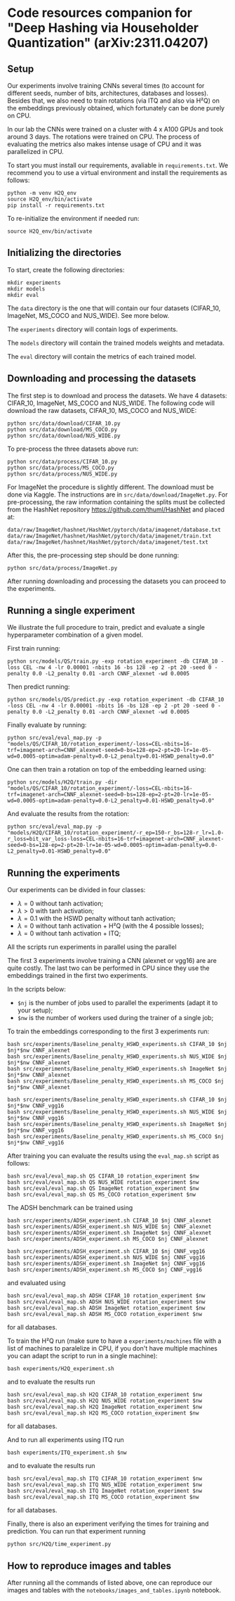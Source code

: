 # Code resources companion for "Deep Hashing via Householder Quantization" (arXiv:2311.04207)

## Setup

Our experiments involve training CNNs several times (to account for different seeds, number of bits, architectures, databases and losses). Besides that, we also need to train rotations (via ITQ and also via H²Q) on the embeddings previously obtained, which fortunately can be done purely on CPU.

In our lab the CNNs were trained on a cluster with 4 x A100 GPUs and took around 3 days. The rotations were trained on CPU. The process of evaluating the metrics also makes intense usage of CPU and it was parallelized in CPU.

To start you must install our requirements, avaliable in <code>requirements.txt</code>. We recommend you to use a virtual environment and install the requirements as follows:

```shell
python -m venv H2Q_env
source H2Q_env/bin/activate
pip install -r requirements.txt
```

To re-initialize the environment if needed run:
```shell
source H2Q_env/bin/activate
```

## Initializing the directories

To start, create the following directories:
```shell
mkdir experiments
mkdir models
mkdir eval
```

The <code>data</code> directory is the one that will contain our four datasets (CIFAR_10, ImageNet, MS_COCO and NUS_WIDE). See more below.

The <code>experiments</code> directory will contain logs of experiments.

The <code>models</code> directory will contain the trained models weights and metadata.

The <code>eval</code> directory will contain the metrics of each trained model.


## Downloading and processing the datasets

The first step is to download and process the datasets. We have 4 datasets: CIFAR_10, ImageNet, MS_COCO and NUS_WIDE. The following code will download the raw datasets, CIFAR_10, MS_COCO and NUS_WIDE:
```shell
python src/data/download/CIFAR_10.py
python src/data/download/MS_COCO.py
python src/data/download/NUS_WIDE.py
```

To pre-process the three datasets above run:
```shell
python src/data/process/CIFAR_10.py
python src/data/process/MS_COCO.py
python src/data/process/NUS_WIDE.py
```

For ImageNet the procedure is slightly different. The download must be done via Kaggle. The instructions are in <code>src/data/download/ImageNet.py</code>.
For pre-processing, the raw information containing the splits must be collected from the HashNet repository https://github.com/thuml/HashNet and placed at:
```shell
data/raw/ImageNet/hashnet/HashNet/pytorch/data/imagenet/database.txt
data/raw/ImageNet/hashnet/HashNet/pytorch/data/imagenet/train.txt
data/raw/ImageNet/hashnet/HashNet/pytorch/data/imagenet/test.txt
```

After this, the pre-processing step should be done running:

```shell
python src/data/process/ImageNet.py
```

After running downloading and processing the datasets you can proceed to the experiments.

## Running a single experiment

We illustrate the full procedure to train, predict and evaluate a single hyperparameter combination of a given model.

First train running:
```shell
python src/models/QS/train.py -exp rotation_experiment -db CIFAR_10 -loss CEL -nw 4 -lr 0.00001 -nbits 16 -bs 128 -ep 2 -pt 20 -seed 0 -penalty 0.0 -L2_penalty 0.01 -arch CNNF_alexnet -wd 0.0005
```
Then predict running:
```shell
python src/models/QS/predict.py -exp rotation_experiment -db CIFAR_10 -loss CEL -nw 4 -lr 0.00001 -nbits 16 -bs 128 -ep 2 -pt 20 -seed 0 -penalty 0.0 -L2_penalty 0.01 -arch CNNF_alexnet -wd 0.0005
```
Finally evaluate by running:
```shell
python src/eval/eval_map.py -p "models/QS/CIFAR_10/rotation_experiment/-loss=CEL-nbits=16-trf=imagenet-arch=CNNF_alexnet-seed=0-bs=128-ep=2-pt=20-lr=1e-05-wd=0.0005-optim=adam-penalty=0.0-L2_penalty=0.01-HSWD_penalty=0.0"
```
One can then train a rotation on top of the embedding learned using:
```shell
python src/models/H2Q/train.py -dir "models/QS/CIFAR_10/rotation_experiment/-loss=CEL-nbits=16-trf=imagenet-arch=CNNF_alexnet-seed=0-bs=128-ep=2-pt=20-lr=1e-05-wd=0.0005-optim=adam-penalty=0.0-L2_penalty=0.01-HSWD_penalty=0.0"
```

And evaluate the results from the rotation:
```shell
python src/eval/eval_map.py -p "models/H2Q/CIFAR_10/rotation_experiment/-r_ep=150-r_bs=128-r_lr=1.0-r_loss=bit_var_loss-loss=CEL-nbits=16-trf=imagenet-arch=CNNF_alexnet-seed=0-bs=128-ep=2-pt=20-lr=1e-05-wd=0.0005-optim=adam-penalty=0.0-L2_penalty=0.01-HSWD_penalty=0.0"
```

## Running the experiments

Our experiments can be divided in four classes:
- $\lambda = 0$ without tanh activation;
- $\lambda > 0$ with tanh activation;
- $\lambda = 0.1$ with the HSWD penalty without tanh activation;
- $\lambda = 0$ without tanh activation + H²Q (with the 4 possible losses);
- $\lambda = 0$ without tanh activation + ITQ;

All the scripts run experiments in parallel using the parallel

The first 3 experiments involve training a CNN (alexnet or vgg16) are are quite costly. The last two can be performed in CPU since they use the embeddings trained in the first two experiments.

In the scripts below:
- <code>$nj</code> is the number of jobs used to parallel the experiments (adapt it to your setup);
- <code>$nw</code> is the number of workers used during the trainer of a single job;

To train the embeddings corresponding to the first 3 experiments run:

```shell
bash src/experiments/Baseline_penalty_HSWD_experiments.sh CIFAR_10 $nj $nj*$nw CNNF_alexnet
bash src/experiments/Baseline_penalty_HSWD_experiments.sh NUS_WIDE $nj $nj*$nw CNNF_alexnet
bash src/experiments/Baseline_penalty_HSWD_experiments.sh ImageNet $nj $nj*$nw CNNF_alexnet
bash src/experiments/Baseline_penalty_HSWD_experiments.sh MS_COCO $nj $nj*$nw CNNF_alexnet

bash src/experiments/Baseline_penalty_HSWD_experiments.sh CIFAR_10 $nj $nj*$nw CNNF_vgg16
bash src/experiments/Baseline_penalty_HSWD_experiments.sh NUS_WIDE $nj $nj*$nw CNNF_vgg16
bash src/experiments/Baseline_penalty_HSWD_experiments.sh ImageNet $nj $nj*$nw CNNF_vgg16
bash src/experiments/Baseline_penalty_HSWD_experiments.sh MS_COCO $nj $nj*$nw CNNF_vgg16

```

After training you can evaluate the results using the <code>eval_map.sh</code> script as follows:
```shell
bash src/eval/eval_map.sh QS CIFAR_10 rotation_experiment $nw
bash src/eval/eval_map.sh QS NUS_WIDE rotation_experiment $nw
bash src/eval/eval_map.sh QS ImageNet rotation_experiment $nw
bash src/eval/eval_map.sh QS MS_COCO rotation_experiment $nw
```

The ADSH benchmark can be trained using
```shell
bash src/experiments/ADSH_experiment.sh CIFAR_10 $nj CNNF_alexnet
bash src/experiments/ADSH_experiment.sh NUS_WIDE $nj CNNF_alexnet
bash src/experiments/ADSH_experiment.sh ImageNet $nj CNNF_alexnet
bash src/experiments/ADSH_experiment.sh MS_COCO $nj CNNF_alexnet

bash src/experiments/ADSH_experiment.sh CIFAR_10 $nj CNNF_vgg16
bash src/experiments/ADSH_experiment.sh NUS_WIDE $nj CNNF_vgg16
bash src/experiments/ADSH_experiment.sh ImageNet $nj CNNF_vgg16
bash src/experiments/ADSH_experiment.sh MS_COCO $nj CNNF_vgg16
```
and evaluated using
```shell
bash src/eval/eval_map.sh ADSH CIFAR_10 rotation_experiment $nw
bash src/eval/eval_map.sh ADSH NUS_WIDE rotation_experiment $nw
bash src/eval/eval_map.sh ADSH ImageNet rotation_experiment $nw
bash src/eval/eval_map.sh ADSH MS_COCO rotation_experiment $nw
```
for all databases.

To train the H²Q run (make sure to have a <code>experiments/machines</code> file with a list of machines to paralelize in CPU, if you don't have multiple machines you can adapt the script to run in a single machine):
```shell
bash experiments/H2Q_experiment.sh
```
and to evaluate the results run
```shell
bash src/eval/eval_map.sh H2Q CIFAR_10 rotation_experiment $nw
bash src/eval/eval_map.sh H2Q NUS_WIDE rotation_experiment $nw
bash src/eval/eval_map.sh H2Q ImageNet rotation_experiment $nw
bash src/eval/eval_map.sh H2Q MS_COCO rotation_experiment $nw
```
for all databases.

And to run all experiments using ITQ run
```shell
bash experiments/ITQ_experiment.sh $nw
```
and to evaluate the results run
```shell
bash src/eval/eval_map.sh ITQ CIFAR_10 rotation_experiment $nw
bash src/eval/eval_map.sh ITQ NUS_WIDE rotation_experiment $nw
bash src/eval/eval_map.sh ITQ ImageNet rotation_experiment $nw
bash src/eval/eval_map.sh ITQ MS_COCO rotation_experiment $nw
```
for all databases.

Finally, there is also an experiment verifying the times for training and prediction. You can run that experiment running
```shell
python src/H2Q/time_experiment.py
```

## How to reproduce images and tables

After running all the commands of listed above, one can reproduce our images and tables with the <code>notebooks/images_and_tables.ipynb</code> notebook.
